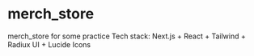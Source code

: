 # merch_store
merch_store for some practice
Tech stack: Next.js + React + Tailwind + Radiux UI + Lucide Icons
